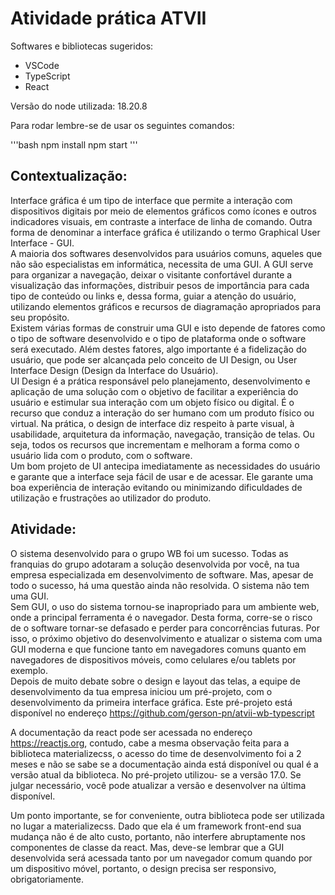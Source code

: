 # Atividade prática ATVII


Softwares e bibliotecas sugeridos:
<ul>
<li>VSCode</li>
<li>TypeScript</li>
<li>React</li>
</ul>

Versão do node utilizada: 18.20.8

Para rodar lembre-se de usar os seguintes comandos:

'''bash
npm install
npm start
'''

## Contextualização:
Interface gráfica é um tipo de interface que permite a interação com dispositivos digitais por meio de
elementos gráficos como ícones e outros indicadores visuais, em contraste a interface de linha de comando.
Outra forma de denominar a interface gráfica é utilizando o termo Graphical User Interface - GUI. <br>
A maioria dos softwares desenvolvidos para usuários comuns, aqueles que não são especialistas em
informática, necessita de uma GUI. A GUI serve para organizar a navegação, deixar o visitante confortável
durante a visualização das informações, distribuir pesos de importância para cada tipo de conteúdo ou links e,
dessa forma, guiar a atenção do usuário, utilizando elementos gráficos e recursos de diagramação apropriados
para seu propósito.<br>
Existem várias formas de construir uma GUI e isto depende de fatores como o tipo de software desenvolvido e
o tipo de plataforma onde o software será executado. Além destes fatores, algo importante é a fidelização do
usuário, que pode ser alcançada pelo conceito de UI Design, ou User Interface Design (Design da Interface do
Usuário).<br>
UI Design é a prática responsável pelo planejamento, desenvolvimento e aplicação de uma solução com o
objetivo de facilitar a experiência do usuário e estimular sua interação com um objeto físico ou digital. É o
recurso que conduz a interação do ser humano com um produto físico ou virtual. Na prática, o design de
interface diz respeito à parte visual, à usabilidade, arquitetura da informação, navegação, transição de telas.
Ou seja, todos os recursos que incrementam e melhoram a forma como o usuário lida com o produto, com o
software.<br>
Um bom projeto de UI antecipa imediatamente as necessidades do usuário e garante que a interface seja fácil
de usar e de acessar. Ele garante uma boa experiência de interação evitando ou minimizando dificuldades de
utilização e frustrações ao utilizador do produto.<br>

## Atividade:
O sistema desenvolvido para o grupo WB foi um sucesso. Todas as franquias do grupo adotaram a solução
desenvolvida por você, na tua empresa especializada em desenvolvimento de software. Mas, apesar de todo o
sucesso, há uma questão ainda não resolvida. O sistema não tem uma GUI.<br>
Sem GUI, o uso do sistema tornou-se inapropriado para um ambiente web, onde a principal ferramenta é o
navegador. Desta forma, corre-se o risco de o software tornar-se defasado e perder para concorrências
futuras. Por isso, o próximo objetivo do desenvolvimento e atualizar o sistema com uma GUI moderna e que
funcione tanto em navegadores comuns quanto em navegadores de dispositivos móveis, como celulares e/ou
tablets por exemplo.<br>
Depois de muito debate sobre o design e layout das telas, a equipe de desenvolvimento da tua empresa
iniciou um pré-projeto, com o desenvolvimento da primeira interface gráfica. Este pré-projeto está disponível
no endereço https://github.com/gerson-pn/atvii-wb-typescript<br>

A documentação da react pode ser acessada no endereço https://reactjs.org, contudo, cabe a mesma
observação feita para a biblioteca materializecss, o acesso do time de desenvolvimento foi a 2 meses e não se
sabe se a documentação ainda está disponível ou qual é a versão atual da biblioteca. No pré-projeto utilizou-
se a versão 17.0. Se julgar necessário, você pode atualizar a versão e desenvolver na última disponível.<br>


Um ponto importante, se for conveniente, outra biblioteca pode ser utilizada no lugar a materializecss. Dado
que ela é um framework front-end sua mudança não é de alto custo, portanto, não interfere abruptamente
nos componentes de classe da react. Mas, deve-se lembrar que a GUI desenvolvida será acessada tanto por
um navegador comum quando por um dispositivo móvel, portanto, o design precisa ser responsivo,
obrigatoriamente.